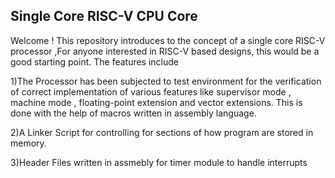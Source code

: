 ## **Single Core RISC-V CPU Core**

Welcome ! This repository introduces to the concept of a single core RISC-V processor ,For anyone interested in RISC-V based designs, this would be a good starting point.
The features include 


1)The Processor has been subjected to test environment for the verification of correct implementation of various features like supervisor mode , machine mode , floating-point 
extension and vector extensions. This is done with the help of macros written in assembly language.

2)A Linker Script for controlling for sections of how program are stored in memory.

3)Header Files written in assmebly for timer module to handle interrupts 


